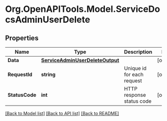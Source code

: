 # Org.OpenAPITools.Model.ServiceDocsAdminUserDelete

## Properties

Name | Type | Description | Notes
------------ | ------------- | ------------- | -------------
**Data** | [**ServiceAdminUserDeleteOutput**](ServiceAdminUserDeleteOutput.md) |  | [optional] 
**RequestId** | **string** | Unique id for each request | [optional] 
**StatusCode** | **int** | HTTP response status code | [optional] 

[[Back to Model list]](../README.md#documentation-for-models) [[Back to API list]](../README.md#documentation-for-api-endpoints) [[Back to README]](../README.md)

